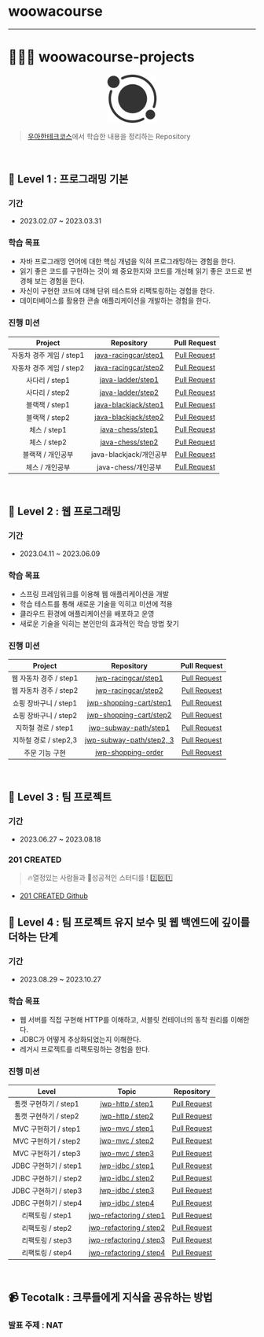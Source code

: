 # woowacourse
---
# 👨🏻‍💻 woowacourse-projects

<p align="center">
    <img src="./image.webp" alt="우아한 테크코스 포스터" width="20%" />
</p>



>  [우아한테크코스](https://woowacourse.github.io/)에서 학습한 내용을 정리하는 Repository

<br/>

## 🥚 Level 1 : 프로그래밍 기본

### 기간

- 2023.02.07 ~ 2023.03.31

### 학습 목표

- 자바 프로그래밍 언어에 대한 핵심 개념을 익혀 프로그래밍하는 경험을 한다.
- 읽기 좋은 코드를 구현하는 것이 왜 중요한지와 코드를 개선해 읽기 좋은 코드로 변경해 보는 경험을 한다.
- 자신이 구현한 코드에 대해 단위 테스트와 리팩토링하는 경험을 한다.
- 데이터베이스를 활용한 콘솔 애플리케이션을 개발하는 경험을 한다.

### 진행 미션

|      Project      |                                    Repository                                     |                                                             Pull Request                                                             |
|:-----------------:|:---------------------------------------------------------------------------------:|:------------------------------------------------------------------------------------------------------------------------------------:|
| 자동차 경주 게임 / step1 |    [java-racingcar/step1](https://github.com/CFalws/java-racingcar/tree/step1)    |                                [Pull Request](https://github.com/woowacourse/java-racingcar/pull/444)                                |
| 자동차 경주 게임 / step2 |    [java-racingcar/step2](https://github.com/CFalws/java-racingcar/tree/step2)    |                                [Pull Request](https://github.com/woowacourse/java-racingcar/pull/586)                                |
|    사다리 / step1    |       [java-ladder/step1](https://github.com/CFalws/java-ladder/tree/step1)       |                                  [Pull Request](https://github.com/woowacourse/java-ladder/pull/86)                                  |
|    사다리 / step2    |       [java-ladder/step2](https://github.com/CFalws/java-ladder/tree/step2)       |                                 [Pull Request](https://github.com/woowacourse/java-ladder/pull/238)                                  |
|    블랙잭 / step1    |    [java-blackjack/step1](https://github.com/CFalws/java-blackjack/tree/step1)    |                                [Pull Request](https://github.com/woowacourse/java-blackjack/pull/467)                                |
|    블랙잭 / step2    |    [java-blackjack/step2](https://github.com/CFalws/java-blackjack/tree/step2)    |                                [Pull Request](https://github.com/woowacourse/java-blackjack/pull/519)                                |
|    체스 / step1     |        [java-chess/step1](https://github.com/CFalws/java-chess/tree/step1)        |                                  [Pull Request](https://github.com/woowacourse/java-chess/pull/445)                                  |
|    체스 / step2     |        [java-chess/step2](https://github.com/CFalws/java-chess/tree/step2)        |                                  [Pull Request](https://github.com/woowacourse/java-chess/pull/600)                                  |
|    블랙잭 / 개인공부     |                                java-blackjack/개인공부                                |                                   [Pull Request](https://github.com/CFalws/java-blackjack/pull/1)                                    |
|     체스 / 개인공부     |                                  java-chess/개인공부                                  |                                   [Pull Request](https://github.com/CFalws/java-chess/pull/1)                                    |
<br/>

## 🐣 Level 2 : 웹 프로그래밍

### 기간

- 2023.04.11 ~ 2023.06.09

### 학습 목표

- 스프링 프레임워크를 이용해 웹 애플리케이션을 개발
- 학습 테스트를 통해 새로운 기술을 익히고 미션에 적용
- 클라우드 환경에 애플리케이션을 배포하고 운영
- 새로운 기술을 익히는 본인만의 효과적인 학습 방법 찾기

### 진행 미션

|     Project      |                                    Repository                                     |                         Pull Request                         |
|:----------------:|:---------------------------------------------------------------------------------:| :----------------------------------------------------------: |
| 웹 자동차 경주 / step1 |     [jwp-racingcar/step1](https://github.com/CFalws/jwp-racingcar/tree/step1)     | [Pull Request](https://github.com/woowacourse/jwp-racingcar/pull/11) |
| 웹 자동차 경주 / step2 |     [jwp-racingcar/step2](https://github.com/CFalws/jwp-racingcar/tree/step2)     | [Pull Request](https://github.com/woowacourse/jwp-racingcar/pull/102) |
| 쇼핑 장바구니 / step1  | [jwp-shopping-cart/step1](https://github.com/CFalws/jwp-shopping-cart/tree/step1) | [Pull Request](https://github.com/woowacourse/jwp-shopping-cart/pull/176) |
| 쇼핑 장바구니 / step2  | [jwp-shopping-cart/step2](https://github.com/CFalws/jwp-shopping-cart/tree/step2) | [Pull Request](https://github.com/woowacourse/jwp-shopping-cart/pull/271) |
|  지하철 경로 / step1  |   [jwp-subway-path/step1](https://github.com/CFalws/jwp-subway-path/tree/step1)   | [Pull Request](https://github.com/woowacourse/jwp-subway-path/pull/37) |
| 지하철 경로 / step2,3 | [jwp-subway-path/step2, 3](https://github.com/CFalws/jwp-subway-path/tree/step2)  | [Pull Request](https://github.com/woowacourse/jwp-subway-path/pull/173) |
|     주문 기능 구현     |   [jwp-shopping-order](https://github.com/CFalws/jwp-shopping-order/tree/step1)   | [Pull Request](https://github.com/woowacourse/jwp-shopping-order/pull/85) |
<br/>

## 🐥 Level 3 : 팀 프로젝트

### 기간

- 2023.06.27 ~ 2023.08.18

### 201 CREATED
> 🔥열정있는 사람들과 💪성공적인 스터디를 ! 2️⃣0️⃣1️⃣
- [201 CREATED Github](https://github.com/woowacourse-teams/2023-yigongil)
  <br/>

## 🐓 Level 4 : 팀 프로젝트 유지 보수 및 웹 백엔드에 깊이를 더하는 단계

### 기간

- 2023.08.29 ~ 2023.10.27

### 학습 목표

- 웹 서버를 직접 구현해 HTTP를 이해하고, 서블릿 컨테이너의 동작 원리를 이해한다.
- JDBC가 어떻게 추상화되었는지 이해한다. 
- 레거시 프로젝트를 리팩토링하는 경험을 한다.

### 진행 미션
|       Level       |                                      Topic                                      |                                 Repository                                 |                   
|:-----------------:|:-------------------------------------------------------------------------------:|:--------------------------------------------------------------------------:| 
|  톰캣 구현하기 / step1  |   [jwp-http / step1](https://github.com/CFalws/jwp-dashboard-http/tree/step1)   | [Pull Request](https://github.com/woowacourse/jwp-dashboard-http/pull/333) |
|  톰캣 구현하기 / step2  |   [jwp-http / step2](https://github.com/CFalws/jwp-dashboard-http/tree/step2)   | [Pull Request](https://github.com/woowacourse/jwp-dashboard-http/pull/436) |
| MVC 구현하기 / step1  |    [jwp-mvc / step1](https://github.com/CFalws/jwp-dashboard-mvc/tree/step1)    | [Pull Request](https://github.com/woowacourse/jwp-dashboard-mvc/pull/389)  |
| MVC 구현하기 / step2  |    [jwp-mvc / step2](https://github.com/CFalws/jwp-dashboard-mvc/tree/step2)    | [Pull Request](https://github.com/woowacourse/jwp-dashboard-mvc/pull/523)  |
| MVC 구현하기 / step3  |    [jwp-mvc / step3](https://github.com/CFalws/jwp-dashboard-mvc/tree/step3)    | [Pull Request](https://github.com/woowacourse/jwp-dashboard-mvc/pull/633)  |
| JDBC 구현하기 / step1 |   [jwp-jdbc / step1](https://github.com/CFalws/jwp-dashboard-jdbc/tree/step1)   | [Pull Request](https://github.com/woowacourse/jwp-dashboard-jdbc/pull/293) |
| JDBC 구현하기 / step2 |   [jwp-jdbc / step2](https://github.com/CFalws/jwp-dashboard-jdbc/tree/step2)   | [Pull Request](https://github.com/woowacourse/jwp-dashboard-jdbc/pull/438) |
| JDBC 구현하기 / step3 |   [jwp-jdbc / step3](https://github.com/CFalws/jwp-dashboard-jdbc/tree/step3)   | [Pull Request](https://github.com/woowacourse/jwp-dashboard-jdbc/pull/524) |
| JDBC 구현하기 / step4 |   [jwp-jdbc / step4](https://github.com/CFalws/jwp-dashboard-jdbc/tree/step4)   | [Pull Request](https://github.com/woowacourse/jwp-dashboard-jdbc/pull/605) |
|   리팩토링 / step1    | [jwp-refactoring / step1](https://github.com/CFalws/jwp-refactoring/tree/step1) |  [Pull Request](https://github.com/woowacourse/jwp-refactoring/pull/619)   |
|   리팩토링 / step2    | [jwp-refactoring / step2](https://github.com/CFalws/jwp-refactoring/tree/step2) |  [Pull Request](https://github.com/woowacourse/jwp-refactoring/pull/666)   |
|   리팩토링 / step3    | [jwp-refactoring / step3](https://github.com/CFalws/jwp-refactoring/tree/step3) |  [Pull Request](https://github.com/woowacourse/jwp-refactoring/pull/777)   |
|   리팩토링 / step4    | [jwp-refactoring / step4](https://github.com/CFalws/jwp-refactoring/tree/step4) |  [Pull Request](https://github.com/woowacourse/jwp-refactoring/pull/800)   |

<br/>

## 📹 Tecotalk : 크루들에게 지식을 공유하는 방법

### 발표 주제 : NAT

<br/>
